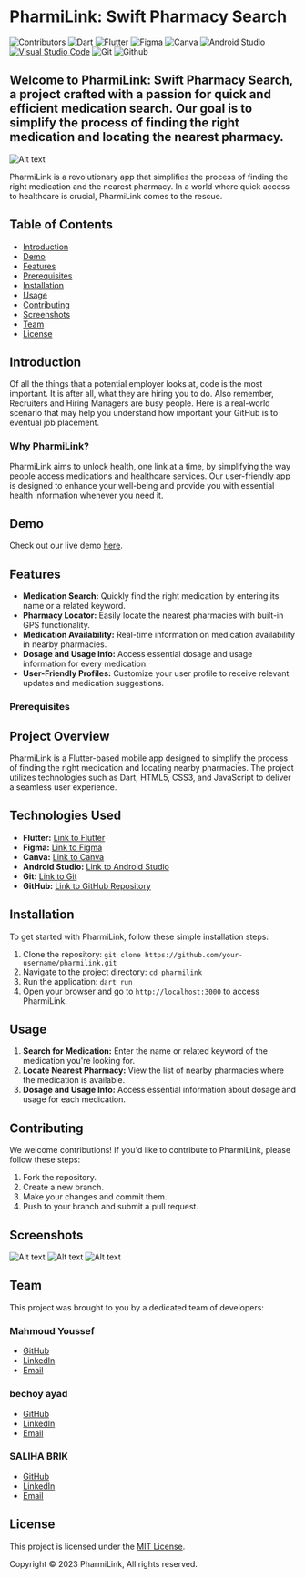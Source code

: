 # PharmiLink: Swift Pharmacy Search

![Contributors](https://img.shields.io/badge/Contributors-2)
![Dart](https://img.shields.io/badge/Dart-0175C2?style=flat&logo=dart&logoColor=white)
![Flutter](https://img.shields.io/badge/Flutter-E34F26?style=flat&logo=Flutter&logoColor=white)
![Figma](https://img.shields.io/badge/Figma-1572B6?style=flat&logo=Figma&logoColor=white)
![Canva](https://img.shields.io/badge/Canva-F7DF1E?style=flat&logo=Canva&logoColor=black)
![Android Studio](https://img.shields.io/badge/AndroidStudio-E34F26?style=flat&logo=AndroidStudio&logoColor=white)
[![Visual Studio Code](https://img.shields.io/badge/Visual%20Studio%20Code-007ACC?style=flat&logo=visual-studio-code&logoColor=white)](https://code.visualstudio.com/)
![Git](https://img.shields.io/badge/Git-1572B6?style=flat&logo=Git&logoColor=white)
![Github](https://img.shields.io/badge/Github-F7DF1E?style=flat&logo=Github&logoColor=black)


## Welcome to PharmiLink: Swift Pharmacy Search, a project crafted with a passion for quick and efficient medication search. Our goal is to simplify the process of finding the right medication and locating the nearest pharmacy.


![Alt text](img/logo.png)

PharmiLink is a revolutionary app that simplifies the process of finding the right medication and the nearest pharmacy. In a world where quick access to healthcare is crucial, PharmiLink comes to the rescue.

## Table of Contents

- [Introduction](#introduction)
- [Demo](#demo)
- [Features](#features)
- [Prerequisites](#prerequisites)
- [Installation](#installation)
- [Usage](#usage)
- [Contributing](#contributing)
- [Screenshots](#screenshots)
- [Team](#team)
- [License](#license)

## Introduction

Of all the things that a potential employer looks at, code is the most important. It is after all, what they are hiring you to do. Also remember, Recruiters and Hiring Managers are busy people. Here is a real-world scenario that may help you understand how important your GitHub is to eventual job placement.

### Why PharmiLink?

PharmiLink aims to unlock health, one link at a time, by simplifying the way people access medications and healthcare services. Our user-friendly app is designed to enhance your well-being and provide you with essential health information whenever you need it.

## Demo

Check out our live demo [here](https://www.loom.com/share/7bef02396ce04789b7c4835dc0e9c354?sid=6a1ce179-720e-4bc6-b7e5-e159caef75d9).

## Features

- **Medication Search:** Quickly find the right medication by entering its name or a related keyword.
- **Pharmacy Locator:** Easily locate the nearest pharmacies with built-in GPS functionality.
- **Medication Availability:** Real-time information on medication availability in nearby pharmacies.
- **Dosage and Usage Info:** Access essential dosage and usage information for every medication.
- **User-Friendly Profiles:** Customize your user profile to receive relevant updates and medication suggestions.

### Prerequisites

## Project Overview

PharmiLink is a Flutter-based mobile app designed to simplify the process of finding the right medication and locating nearby pharmacies. The project utilizes technologies such as Dart, HTML5, CSS3, and JavaScript to deliver a seamless user experience.

## Technologies Used

- **Flutter:** [Link to Flutter](https://flutter.dev/)
- **Figma:** [Link to Figma](https://www.figma.com/)
- **Canva:** [Link to Canva](https://www.canva.com/)
- **Android Studio:** [Link to Android Studio](https://developer.android.com/studio)
- **Git:** [Link to Git](https://git-scm.com/)
- **GitHub:** [Link to GitHub Repository](https://github.com/your-username/pharmilink)

## Installation

To get started with PharmiLink, follow these simple installation steps:

1. Clone the repository: `git clone https://github.com/your-username/pharmilink.git`
2. Navigate to the project directory: `cd pharmilink`
3. Run the application: `dart run`
4. Open your browser and go to `http://localhost:3000` to access PharmiLink.
   
## Usage

1. **Search for Medication:** Enter the name or related keyword of the medication you're looking for.
2. **Locate Nearest Pharmacy:** View the list of nearby pharmacies where the medication is available.
3. **Dosage and Usage Info:** Access essential information about dosage and usage for each medication.

## Contributing

We welcome contributions! If you'd like to contribute to PharmiLink, please follow these steps:

1. Fork the repository.
2. Create a new branch.
3. Make your changes and commit them.
4. Push to your branch and submit a pull request.


## Screenshots

![Alt text](img/pharmalink1.jpg)
![Alt text](img/pharmalink.jpg)
![Alt text](img/pharmalink2.jpg)
## Team

This project was brought to you by a dedicated team of developers:

### Mahmoud Youssef
- [GitHub](https://github.com/MahmoudYoussefSdiek)
- [LinkedIn](https://www.linkedin.com/in/mahmoudyoussefsdiek/)
- [Email](mahmoudyoussefsdiekmd@gmail.com)

### bechoy ayad
- [GitHub](https://github.com/bechoy-ayad)
- [LinkedIn](link-to-your-linkedin)
- [Email](Beshoy.ayad@example.com)

### SALIHA BRIK
- [GitHub](https://github.com/salihabrik)
- [LinkedIn](http://linkedin.com/in/salihabrik)
- [Email](briksaliha@example.com)

## License

This project is licensed under the [MIT License](link-to-your-license-file).

Copyright © 2023 PharmiLink, All rights reserved.
